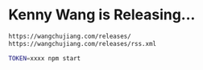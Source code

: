 Kenny Wang is Releasing...
===

```sh
https://wangchujiang.com/releases/
https://wangchujiang.com/releases/rss.xml
```

```sh
TOKEN=xxxx npm start
```